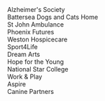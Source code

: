 <div class="client-item">Alzheimer's Society</div>
<div class="client-item">Battersea Dogs and Cats Home</div>
<div class="client-item">St John Ambulance</div>
<div class="client-item">Phoenix Futures</div>
<div class="client-item">Weston Hospicecare</div>
<div class="client-item">Sport4Life</div>
<div class="client-item">Dream Arts</div>
<div class="client-item">Hope for the Young</div>
<div class="client-item">National Star College</div>
<div class="client-item">Work & Play</div>
<div class="client-item">Aspire</div>
<div class="client-item">Canine Partners</div>
